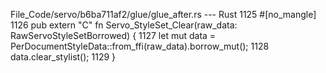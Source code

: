 File_Code/servo/b6ba711af2/glue/glue_after.rs --- Rust
                                                                                                                                                          1125 #[no_mangle]
                                                                                                                                                          1126 pub extern "C" fn Servo_StyleSet_Clear(raw_data: RawServoStyleSetBorrowed) {
                                                                                                                                                          1127     let mut data = PerDocumentStyleData::from_ffi(raw_data).borrow_mut();
                                                                                                                                                          1128     data.clear_stylist();
                                                                                                                                                          1129 }

